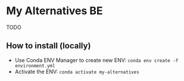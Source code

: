 # My Alternatives BE
TODO

## How to install (locally)
- Use Conda ENV Manager to create new ENV: `conda env create -f environment.yml`
- Activate the ENV: `conda activate my-alternatives`